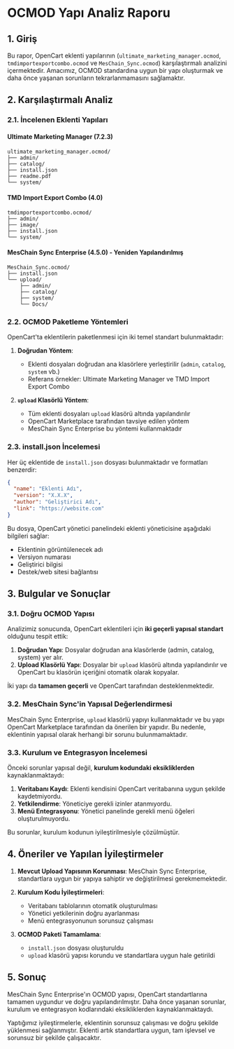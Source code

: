 # OCMOD Yapı Analiz Raporu

## 1. Giriş

Bu rapor, OpenCart eklenti yapılarının (`ultimate_marketing_manager.ocmod`, `tmdimportexportcombo.ocmod` ve `MesChain_Sync.ocmod`) karşılaştırmalı analizini içermektedir. Amacımız, OCMOD standardına uygun bir yapı oluşturmak ve daha önce yaşanan sorunların tekrarlanmamasını sağlamaktır.

## 2. Karşılaştırmalı Analiz

### 2.1. İncelenen Eklenti Yapıları

#### Ultimate Marketing Manager (7.2.3)
```
ultimate_marketing_manager.ocmod/
├── admin/
├── catalog/
├── install.json
├── readme.pdf
└── system/
```

#### TMD Import Export Combo (4.0)
```
tmdimportexportcombo.ocmod/
├── admin/
├── image/
├── install.json
└── system/
```

#### MesChain Sync Enterprise (4.5.0) - Yeniden Yapılandırılmış
```
MesChain_Sync.ocmod/
├── install.json
└── upload/
    ├── admin/
    ├── catalog/
    ├── system/
    └── Docs/
```

### 2.2. OCMOD Paketleme Yöntemleri

OpenCart'ta eklentilerin paketlenmesi için iki temel standart bulunmaktadır:

1. **Doğrudan Yöntem**: 
   - Eklenti dosyaları doğrudan ana klasörlere yerleştirilir (`admin`, `catalog`, `system` vb.)
   - Referans örnekler: Ultimate Marketing Manager ve TMD Import Export Combo
   
2. **`upload` Klasörlü Yöntem**: 
   - Tüm eklenti dosyaları `upload` klasörü altında yapılandırılır
   - OpenCart Marketplace tarafından tavsiye edilen yöntem
   - MesChain Sync Enterprise bu yöntemi kullanmaktadır

### 2.3. install.json İncelemesi

Her üç eklentide de `install.json` dosyası bulunmaktadır ve formatları benzerdir:

```json
{
  "name": "Eklenti Adı",
  "version": "X.X.X",
  "author": "Geliştirici Adı",
  "link": "https://website.com"
}
```

Bu dosya, OpenCart yönetici panelindeki eklenti yöneticisine aşağıdaki bilgileri sağlar:
- Eklentinin görüntülenecek adı
- Versiyon numarası
- Geliştirici bilgisi
- Destek/web sitesi bağlantısı

## 3. Bulgular ve Sonuçlar

### 3.1. Doğru OCMOD Yapısı

Analizimiz sonucunda, OpenCart eklentileri için **iki geçerli yapısal standart** olduğunu tespit ettik:

1. **Doğrudan Yapı**: Dosyalar doğrudan ana klasörlerde (admin, catalog, system) yer alır.
2. **Upload Klasörlü Yapı**: Dosyalar bir `upload` klasörü altında yapılandırılır ve OpenCart bu klasörün içeriğini otomatik olarak kopyalar.

İki yapı da **tamamen geçerli** ve OpenCart tarafından desteklenmektedir.

### 3.2. MesChain Sync'in Yapısal Değerlendirmesi

MesChain Sync Enterprise, `upload` klasörlü yapıyı kullanmaktadır ve bu yapı OpenCart Marketplace tarafından da önerilen bir yapıdır. Bu nedenle, eklentinin yapısal olarak herhangi bir sorunu bulunmamaktadır.

### 3.3. Kurulum ve Entegrasyon İncelemesi

Önceki sorunlar yapısal değil, **kurulum kodundaki eksikliklerden** kaynaklanmaktaydı:

1. **Veritabanı Kaydı**: Eklenti kendisini OpenCart veritabanına uygun şekilde kaydetmiyordu.
2. **Yetkilendirme**: Yöneticiye gerekli izinler atanmıyordu.
3. **Menü Entegrasyonu**: Yönetici panelinde gerekli menü öğeleri oluşturulmuyordu.

Bu sorunlar, kurulum kodunun iyileştirilmesiyle çözülmüştür.

## 4. Öneriler ve Yapılan İyileştirmeler

1. **Mevcut Upload Yapısının Korunması**: MesChain Sync Enterprise, standartlara uygun bir yapıya sahiptir ve değiştirilmesi gerekmemektedir.

2. **Kurulum Kodu İyileştirmeleri**: 
   - Veritabanı tablolarının otomatik oluşturulması
   - Yönetici yetkilerinin doğru ayarlanması
   - Menü entegrasyonunun sorunsuz çalışması

3. **OCMOD Paketi Tamamlama**:
   - `install.json` dosyası oluşturuldu
   - `upload` klasörü yapısı korundu ve standartlara uygun hale getirildi

## 5. Sonuç

MesChain Sync Enterprise'ın OCMOD yapısı, OpenCart standartlarına tamamen uygundur ve doğru yapılandırılmıştır. Daha önce yaşanan sorunlar, kurulum ve entegrasyon kodlarındaki eksikliklerden kaynaklanmaktaydı.

Yaptığımız iyileştirmelerle, eklentinin sorunsuz çalışması ve doğru şekilde yüklenmesi sağlanmıştır. Eklenti artık standartlara uygun, tam işlevsel ve sorunsuz bir şekilde çalışacaktır.
